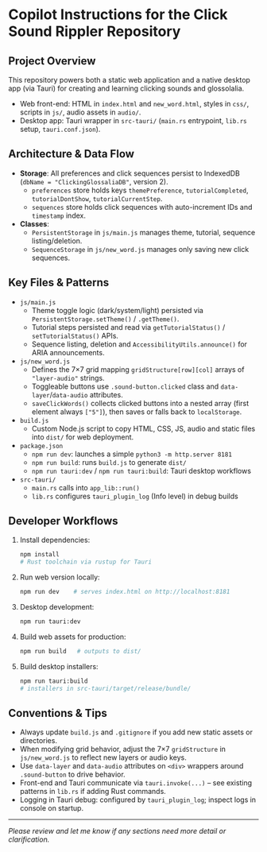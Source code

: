 # Copilot Instructions for the Click Sound Rippler Repository

## Project Overview

This repository powers both a static web application and a native desktop app (via Tauri) for creating and learning clicking sounds and glossolalia.

- Web front-end: HTML in `index.html` and `new_word.html`, styles in `css/`, scripts in `js/`, audio assets in `audio/`.
- Desktop app: Tauri wrapper in `src-tauri/` (`main.rs` entrypoint, `lib.rs` setup, `tauri.conf.json`).

## Architecture & Data Flow

- **Storage**: All preferences and click sequences persist to IndexedDB (`dbName = "ClickingGlossaliaDB"`, version 2).
  - `preferences` store holds keys `themePreference`, `tutorialCompleted`, `tutorialDontShow`, `tutorialCurrentStep`.
  - `sequences` store holds click sequences with auto-increment IDs and `timestamp` index.
- **Classes**:
  - `PersistentStorage` in `js/main.js` manages theme, tutorial, sequence listing/deletion.
  - `SequenceStorage` in `js/new_word.js` manages only saving new click sequences.

## Key Files & Patterns

- `js/main.js`
  - Theme toggle logic (dark/system/light) persisted via `PersistentStorage.setTheme()` / `.getTheme()`.
  - Tutorial steps persisted and read via `getTutorialStatus()` / `setTutorialStatus()` APIs.
  - Sequence listing, deletion and `AccessibilityUtils.announce()` for ARIA announcements.
- `js/new_word.js`
  - Defines the 7×7 grid mapping `gridStructure[row][col]` arrays of `"layer-audio"` strings.
  - Toggleable buttons use `.sound-button.clicked` class and `data-layer`/`data-audio` attributes.
  - `saveClickWords()` collects clicked buttons into a nested array (first element always `["5"]`), then saves or falls back to `localStorage`.
- `build.js`
  - Custom Node.js script to copy HTML, CSS, JS, audio and static files into `dist/` for web deployment.
- `package.json`
  - `npm run dev`: launches a simple `python3 -m http.server 8181`
  - `npm run build`: runs `build.js` to generate `dist/`
  - `npm run tauri:dev` / `npm run tauri:build`: Tauri desktop workflows
- `src-tauri/`
  - `main.rs` calls into `app_lib::run()`
  - `lib.rs` configures `tauri_plugin_log` (Info level) in debug builds

## Developer Workflows

1. Install dependencies:
   ```bash
   npm install
   # Rust toolchain via rustup for Tauri
   ```
2. Run web version locally:
   ```bash
   npm run dev    # serves index.html on http://localhost:8181
   ```
3. Desktop development:
   ```bash
   npm run tauri:dev
   ```
4. Build web assets for production:
   ```bash
   npm run build   # outputs to dist/
   ```
5. Build desktop installers:
   ```bash
   npm run tauri:build
   # installers in src-tauri/target/release/bundle/
   ```

## Conventions & Tips

- Always update `build.js` and `.gitignore` if you add new static assets or directories.
- When modifying grid behavior, adjust the 7×7 `gridStructure` in `js/new_word.js` to reflect new layers or audio keys.
- Use `data-layer` and `data-audio` attributes on `<div>` wrappers around `.sound-button` to drive behavior.
- Front-end and Tauri communicate via `tauri.invoke(...)` – see existing patterns in `lib.rs` if adding Rust commands.
- Logging in Tauri debug: configured by `tauri_plugin_log`; inspect logs in console on startup.

---

*Please review and let me know if any sections need more detail or clarification.*
